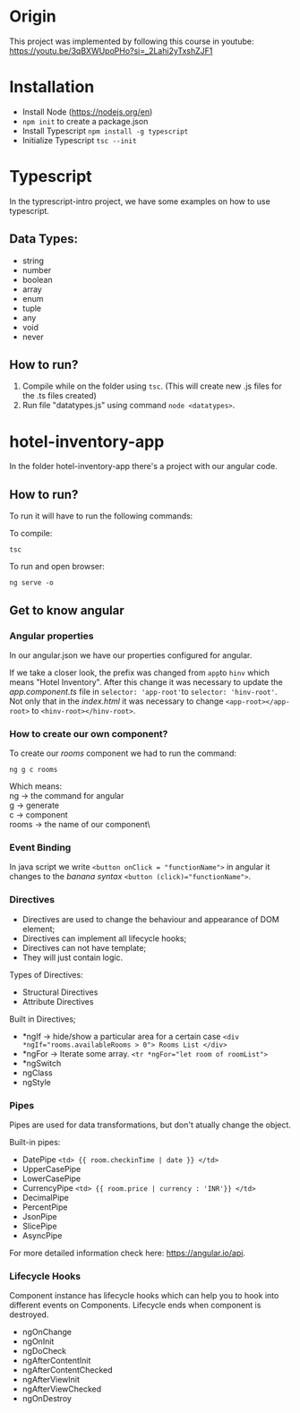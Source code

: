 # Origin
This project was implemented by following this course in youtube: https://youtu.be/3qBXWUpoPHo?si=_2Lahi2yTxshZJF1

# Installation
 - Install Node (https://nodejs.org/en)
 - ```npm init``` to create a package.json
 - Install Typescript ```npm install -g typescript```
 - Initialize Typescript ```tsc --init```

# Typescript

In the typrescript-intro project, we have some examples on how to use typescript.

## Data Types:
 - string
 - number
 - boolean
 - array
 - enum
 - tuple
 - any
 - void
 - never

## How to run?
1. Compile while on the folder using ```tsc```. (This will create new .js files for the .ts files created)
2. Run file "datatypes.js" using command ```node <datatypes>```.


# hotel-inventory-app

In the folder hotel-inventory-app there's a project with our angular code.

## How to run?

To run it will have to run the following commands:

To compile:
```shell
tsc
```

To run and open browser:
```shell
ng serve -o
```

## Get to know angular

### Angular properties

In our angular.json we have our properties configured for angular.

If we take a closer look, the prefix was changed from ```app```to ```hinv``` which means "Hotel Inventory". After this change it was necessary to update the _app.component.ts_ file in ```selector: 'app-root'```to ```selector: 'hinv-root'```.
Not only that in the _index.html_ it was necessary to change ```<app-root></app-root>``` to ```<hinv-root></hinv-root>```.

### How to create our own component?

To create our _rooms_ component we had to run the command:
```shell
ng g c rooms
```
Which means:\
ng -> the command for angular\
g -> generate\
c -> component\
rooms -> the name of our component\

### Event Binding

In java script we write ```<button onClick = "functionName">``` in angular it changes to the _banana syntax_ ```<button (click)="functionName">```.

### Directives

* Directives are used to change the behaviour and appearance of DOM element;
* Directives can implement all lifecycle hooks;
* Directives can not have template;
* They will just contain logic.


Types of Directives:
* Structural Directives
* Attribute Directives


Built in Directives;
 - *ngIf -> hide/show a particular area for a certain case ```<div *ngIf="rooms.availableRooms > 0"> Rooms List </div>```
 - *ngFor -> Iterate some array. ```<tr *ngFor="let room of roomList">```
 - *ngSwitch
 - ngClass
 - ngStyle

### Pipes

Pipes are used for data transformations, but don't atually change the object.

Built-in pipes:
- DatePipe
    ```<td> {{ room.checkinTime | date }} </td>```
- UpperCasePipe
- LowerCasePipe
- CurrencyPipe
    ```<td> {{ room.price | currency : 'INR'}} </td>```
- DecimalPipe
- PercentPipe
- JsonPipe
- SlicePipe
- AsyncPipe

For more detailed information check here: https://angular.io/api.

### Lifecycle Hooks

Component instance has lifecycle hooks which can help you to hook into different events on Components. Lifecycle ends when component is destroyed.

- ngOnChange
- ngOnInit
- ngDoCheck
- ngAfterContentInit
- ngAfterContentChecked
- ngAfterViewInit
- ngAfterViewChecked
- ngOnDestroy

